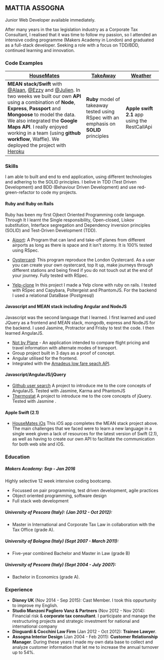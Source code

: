  
## MATTIA ASSOGNA

   Junior Web Developer available immediately.
   
   After many years in the tax legislation industry as a Corporate Tax Consultant, I realised
   that it was time to follow my passion, so I attended an intensive coding programme (Makers Academy in London)
   and graduated as a full-stack developer.
   Seeking a role with a focus on TDD/BDD, continued learning and innovation.

### Code Examples
| [HouseMates](https://github.com/Mattia46/HouseMates-Web) | [TakeAway](https://github.com/Mattia46/takeaway-challenge) | [Weather](https://github.com/Mattia46/SwiftWeatherApp) |
|--------------|-----------|-----------|
| **MEAN stack/Swift** with [@Alaan](https://github.com/Alaanzr), [@Ezzy](https://github.com/ezzye) and [@Julien](https://github.com/jbhdeconinck).  In two weeks we built our own **API** using a combination of **Node**, **Express**, **Passport** and **Mongoose** to model the data. We also integrated the **Google Maps API**. I really enjoyed working in a team (using **github workflow**, Waffle).  We deployed the project with [Heroku](http://housematey.herokuapp.com/) | **Ruby** model of takeaway tested using RSpec with an emphasis on **SOLID** principles | **Apple swift 2.1** app using the RestCallApi |

### Skills
I am able to built and end to end application, using different technologies and adhering to the SOLID principles. I belive in TDD (Test Driven Development) and BDD (Behaviour Driven Development) and use red-green-refactor to code my projects.

#### Ruby and Ruby on Rails

 Ruby has been my first Ojbect Oriented Programming code language. Through It I learnt the Single responsibility, Open-closed, Liskov substitution, Interface segregation and Dependency inversion principles (SOLID) and Test-Driven
Development (TDD).

-  [Aiport](https://github.com/Mattia46/airport_challenge): A Program that can land and take-off planes from different airports as long as there is space and it isn't stormy. It is 100% tested using RSpec.

- [Oystercard](https://github.com/Mattia46/oystercard): This program reproduce the London Oystercard. As a user you can create your own oystercard, top It up, make journeys through different stations and being fined if you do not touch out at the end of your journey. Fully tested with RSpec.
-  [Yelp-clone](https://github.com/Mattia46/Yelp) In this project I made a Yelp clone with ruby on rails. I tested with RSpec and Capybara, Poltergeist and PhantomJS. For the backend I used a relational DataBase (Postgresql)


#### Javascript and MEAN stack including Angular and NodeJS
Javascript was the second language that I learned. I first learned and used JQuery as a frontend and MEAN stack, mongodb, express and NodeJS for the backend. I used Jasmine, Protractor and Frisby to test the code. I then learned AngularJS.

- [Not by Plane](https://github.com/Mattia46/not-by-plane) - An application intended to compare flight pricing and travel information with alternate modes of transport.
- Group project built in 3 days as a proof of concept.
- Angular utilised for the frontend.
- Integrated with the [Amadeus low fare seach API](https://sandbox.amadeus.com/api-catalog).

#### Javascript/AngularJS/jQuery

-  [Github user search](https://github.com/Mattia46/githubChallengeJS) A project to introduce me to the core concepts of AngularJS. Tested with Jasmine, Karma and PhantomJS
- [Thermostat](https://github.com/Mattia46/thermostatJs) A project to introduce
  me to the core concepts of jQuery. Tested with Jasmine .



#### Apple Swift (2.1)

-  [HouseMates iOs](https://github.com/Mattia46/Swift-houseMates) This iOS app
completes the MEAN stack project above. The main challenges that we faced were to
learn a new language in a single week given a lack of resources for the latest version of Swift (2.1), as well as having to create our own API to facilitate the communication for both web site and iOS.


  ### Education
##### Makers Academy: Sep - Jan 2016
 Highly selective 12 week intensive coding bootcamp.

 - Focussed on pair programming, test driven development, agile practices
 - Object oriented programming, software design
 - Full stack web development


##### University of Pescara (Italy): (Jan 2012 - Oct 2012): 
 - Master in International and Corporate Tax Law in collaboration with the Tax Office
(grade A).

##### University of Bologna (Italy) (Sept 2007 - March 2011): 
 - Five-year combined Bachelor and Master in Law (grade B)

##### University of Pescara (Italy) (Sept 2004 - July 2007): 
 - Bachelor in Economics (grade A).

  ### Experience
   - **Disney UK** (Nov 2014 - Sep 2015): Cast Member. I took this oppurtunity to improve my English.
   - **Studio Manzoni Pagliero Vanz & Partners** (Nov 2012 - Nov 2014): Financial
     risk & **corporate tax consultant**. I participate and manage the
   restructuring projects and strategic investment for national and international
   company
   - **Dioguardi & Cocchini Law Firm** (Jan 2012 - Oct 2012): **Trainee Lawyer**.
   - **Assogna Interior Design** (Jan 2004 - Feb 2011): **Customer Relationship Manager**. During these years I made my own data base to collect and analyze customer information that let me to increase the annual turnover up to 54%.


